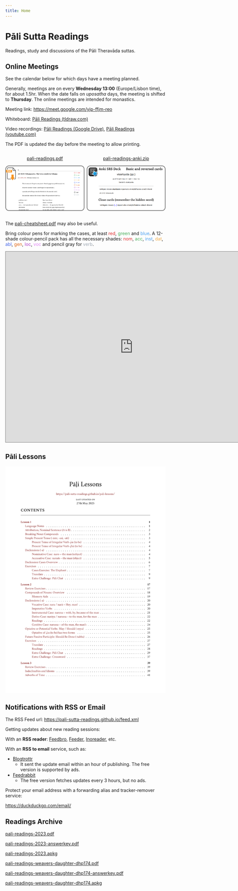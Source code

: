 ```yaml
---
title: Home
---
```


# Pāli Sutta Readings

Readings, study and discussions of the Pāli Theravāda suttas.

## Online Meetings

See the calendar below for which days have a meeting planned.

Generally, meetings are on every **Wednesday 13:00** (Europe/Lisbon time), for about 1.5hr. When the date falls on *uposatha* days, the meeting is shifted to **Thursday**. The online meetings are intended for monastics.

Meeting link: <https://meet.google.com/yip-ffjm-reo>

Whiteboard: [Pāli Readings (tldraw.com)][tldraw-readings]

Video recordings: [Pāli Readings (Google Drive)][gdrive-readings], [Pāli Readings (youtube.com)][youtube-readings]

[tldraw-readings]: https://www.tldraw.com/ro/aSW2KQXda1AqygF8EOaGL

[gdrive-readings]: https://drive.google.com/drive/folders/1_nhb4gwvgzuWAegSboS4zI3MJY8OLnt8?usp=sharing

[youtube-readings]: https://www.youtube.com/playlist?list=PLxSN2DAE3W85GMLVm8uFV4c9U50q025tx

The PDF is updated the day before the meeting to allow printing.

<div style="display: flex; gap: 0.5em; text-align: center;">
<div style="width: 50%;">
<p><a href="https://drive.google.com/file/d/1py0_AieipKvLVj8aeZK-1flKajpjAbxi/view?usp=sharing">pali-readings.pdf</a></p>
<p><a href="https://drive.google.com/file/d/1py0_AieipKvLVj8aeZK-1flKajpjAbxi/view?usp=sharing"><img src="assets/docs/pdf-example.png" alt="Readings PDF Download"></a></p>
</div>
<div style="width: 50%;">
<p><a href="https://drive.google.com/file/d/1jvZ6s2zsnGZJHLNWSz8cPhvE44wGXDId/view?usp=sharing">pali-readings-anki.zip</a></p>
<p><a href="https://drive.google.com/file/d/1jvZ6s2zsnGZJHLNWSz8cPhvE44wGXDId/view?usp=sharing"><img src="assets/docs/anki-example.png" alt="Anki Decks Download"></a></p>
</div>
</div>

[readings-pdf]: https://drive.google.com/file/d/1py0_AieipKvLVj8aeZK-1flKajpjAbxi/view?usp=sharing

[readings-anki]: https://drive.google.com/file/d/1jvZ6s2zsnGZJHLNWSz8cPhvE44wGXDId/view?usp=sharing

The [pali-cheatsheet.pdf](assets/docs/pali-cheatsheet.pdf) may also be useful.

Bring colour pens for marking the cases, at least
<span style="color: #e03131">red</span>,
<span style="color: #4cb05e">green</span> and
<span style="color: #4ba1f1">blue</span>.
A 12-shade colour-pencil pack has all the necessary shades:
<span style="color: #e03131">nom</span>,
<span style="color: #4cb05e">acc</span>,
<span style="color: #4ba1f1">inst</span>,
<span style="color: #f1ac4b">dat</span>,
<span style="color: #4465e9">abl</span>,
<span style="color: #e16919">gen</span>,
<span style="color: #ae3ec9">loc</span>,
<span style="color: #e085f4">voc</span> and pencil gray for <span style="color: #9fa8b2">verb</span>.

<iframe src="https://calendar.google.com/calendar/embed?height=600&wkst=2&ctz=Europe%2FLisbon&title=P%C4%81li%20Readings&src=Y185NTYzYzc3OWJkYTdhYWUyMzY0ZWE0M2QxZmZkMTI3M2JmNDQ0MTk4NTliMGNiZDA5N2M0MjA5YjVjZjRkMWFiQGdyb3VwLmNhbGVuZGFyLmdvb2dsZS5jb20&src=Y183OTY3NGJjMDcwYzcxNDgwNzFjMzMxNGUxNjVhMjEyY2JiOGYzNTIwMTExYzQyNjQ2ODRkMzhkNTdhNTdjMGU1QGdyb3VwLmNhbGVuZGFyLmdvb2dsZS5jb20&color=%237CB342&color=%23009688" style="border:solid 1px #777" width="800" height="600" frameborder="0" scrolling="no"></iframe>

## Pāli Lessons

[![Pali Lessons](assets/docs/pali-lessons-thumb.png)](pali-lessons.md)

## Notifications with RSS or Email

The RSS Feed url: <https://pali-sutta-readings.github.io/feed.xml>

Getting updates about new reading sessions:

With an **RSS reader**: [Feedbro](https://nodetics.com/feedbro/), [Feeder](https://feeder.co/), [Inoreader](https://www.inoreader.com/), etc.

With an **RSS to email** service, such as:

- [Blogtrottr](https://blogtrottr.com/)
  - It sent the update email within an hour of publishing. The free version is supported by ads.
- [Feedrabbit](https://feedrabbit.com/)
  - The free version fetches updates every 3 hours, but no ads.

Protect your email address with a forwarding alias and tracker-remover service:

<https://duckduckgo.com/email/>

## Readings Archive

[pali-readings-2023.pdf](assets/docs/pali-readings-2023.pdf)

[pali-readings-2023-answerkey.pdf](assets/docs/pali-readings-2023-answerkey.pdf)

[pali-readings-2023.apkg](assets/docs/pali-readings-2023.apkg)

[pali-readings-weavers-daughter-dhp174.pdf](assets/docs/pali-readings-weavers-daughter-dhp174.pdf)

[pali-readings-weavers-daughter-dhp174-answerkey.pdf](assets/docs/pali-readings-weavers-daughter-dhp174-answerkey.pdf)

[pali-readings-weavers-daughter-dhp174.apkg](assets/docs/pali-readings-weavers-daughter-dhp174.apkg)

